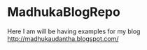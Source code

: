MadhukaBlogRepo
===============

Here I am will be having examples for my blog http://madhukaudantha.blogspot.com/